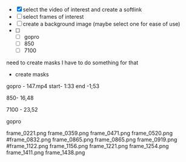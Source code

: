 - [x] select the video of interest and create a softlink
- [ ] select frames of interest
- [ ] create a background image (maybe select one for ease of use)
- [ ] 
	- [ ] gopro
	- [ ] 850
	- [ ] 7100

need to create masks
I have to do something for that 
- create masks

gopro - 147.mp4
start- 1:33
end -1;53

850- 16,48

7100 - 23,52


gopro 

frame_0221.png
frame_0359.png
frame_0471.png
frame_0520.png
#frame_0832.png
frame_0865.png
frame_0865.png
frame_0919.png
#frame_1122.png
frame_1156.png
frame_1221.png
frame_1254.png
frame_1411.png
frame_1438.png



